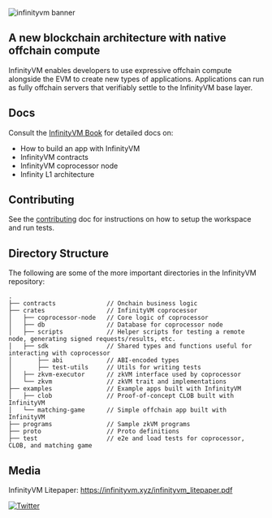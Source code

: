 ![infinityvm banner](./book/src/assets/infinityvm-banner.png)

## A new blockchain architecture with native offchain compute

InfinityVM enables developers to use expressive offchain compute alongside the EVM to create new types of applications. Applications can run as fully offchain servers that verifiably settle to the InfinityVM base layer.

## Docs

Consult the [InfinityVM Book](./book) for detailed docs on:

- How to build an app with InfinityVM
- InfinityVM contracts
- InfinityVM coprocessor node
- Infinity L1 architecture

## Contributing

See the [contributing](./CONTRIBUTING.md) doc for instructions on how to setup the workspace and run tests.

## Directory Structure

The following are some of the more important directories in the InfinityVM repository:

```shell
.
├── contracts              // Onchain business logic
├── crates                 // InfinityVM coprocessor
│   ├── coprocessor-node   // Core logic of coprocessor
│   ├── db                 // Database for coprocessor node
│   ├── scripts            // Helper scripts for testing a remote node, generating signed requests/results, etc.
│   ├── sdk                // Shared types and functions useful for interacting with coprocessor
│       ├── abi            // ABI-encoded types
│       ├── test-utils     // Utils for writing tests
│   ├── zkvm-executor      // zkVM interface used by coprocessor
│   └── zkvm               // zkVM trait and implementations      
├── examples               // Example apps built with InfinityVM
│   ├── clob               // Proof-of-concept CLOB built with InfinityVM
│   └── matching-game      // Simple offchain app built with InfinityVM
├── programs               // Sample zkVM programs
├── proto                  // Proto definitions
├── test                   // e2e and load tests for coprocessor, CLOB, and matching game
```

## Media

InfinityVM Litepaper: https://infinityvm.xyz/infinityvm_litepaper.pdf

[![Twitter](https://img.shields.io/twitter/url/https/twitter.com/infinity_vm.svg?style=social&label=Follow%20%40infinity_vm)](https://twitter.com/infinity_vm)
